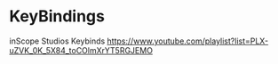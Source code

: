 # KeyBindings
inScope Studios Keybinds https://www.youtube.com/playlist?list=PLX-uZVK_0K_5X84_toCOlmXrYT5RGJEMO
